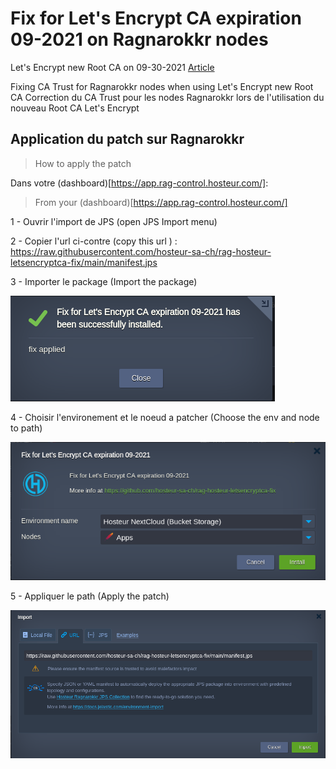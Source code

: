 # Fix for Let's Encrypt CA expiration 09-2021 on Ragnarokkr nodes

Let's Encrypt new Root CA on 09-30-2021
[Article](https://letsencrypt.org/2020/09/17/new-root-and-intermediates.html)

Fixing CA Trust for Ragnarokkr nodes when using Let's Encrypt new Root CA
Correction du CA Trust pour les nodes Ragnarokkr lors de l'utilisation du nouveau Root CA Let's Encrypt

## Application du patch sur Ragnarokkr
>How to apply the patch


Dans votre (dashboard)[https://app.rag-control.hosteur.com/]: 
>From your (dashboard)[https://app.rag-control.hosteur.com/]

1 - Ouvrir l'import de JPS (open JPS Import menu)

2 - Copier l'url ci-contre (copy this url ) : https://raw.githubusercontent.com/hosteur-sa-ch/rag-hosteur-letsencryptca-fix/main/manifest.jps

3 - Importer le package (Import the package)

![src1](/images/src_1.png)

4 - Choisir l'environement et le noeud a patcher (Choose the env and node to path)

![src2](/images/src_2.png)

5 - Appliquer le path (Apply the patch)

![src3](/images/src_3.png)

